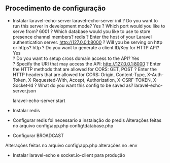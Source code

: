 
## Procedimento de configuração

- Instalar laravel-echo-server
    laravel-echo-server init
    ? Do you want to run this server in development mode? Yes
    ? Which port would you like to serve from? 6001
    ? Which database would you like to use to store presence channel members? redis
    ? Enter the host of your Laravel authentication server. http://127.0.0.1:8000
    ? Will you be serving on http or https? http
    ? Do you want to generate a client ID/Key for HTTP API? Yes  
    ? Do you want to setup cross domain access to the API? Yes       
    ? Specify the URI that may access the API: http://127.0.0.1:8000
    ? Enter the HTTP methods that are allowed for CORS: GET, POST
    ? Enter the HTTP headers that are allowed for CORS: Origin, Content-Type, X-Auth-Token, X-Requested-With, Accept, Authorization, 
    X-CSRF-TOKEN, X-Socket-Id
    ? What do you want this config to be saved as? laravel-echo-server.json

    laravel-echo-server start

- Instalar redis

- Configurar redis
    foi necessario a instalação do predis
    Alterações feitas no arquivo config\app.php
    config\database.php 

- Configurar BROADCAST

 Alterações feitas no arquivo config\app.php
 alterações no .env

 - Instalar laravel-echo e socket.io-client para produção
